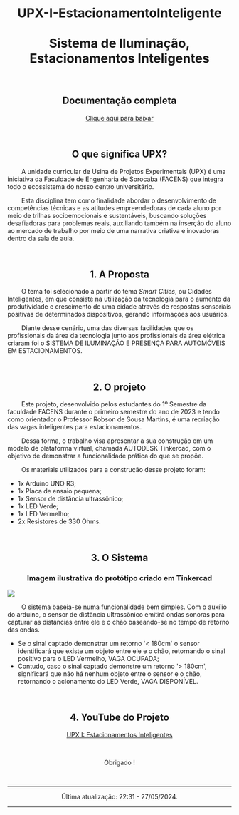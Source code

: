 <h1 align="center">UPX-I-EstacionamentoInteligente
<br>
<br>
Sistema de Iluminação,
<br>
Estacionamentos Inteligentes</h1>

<br>

<h2 align="center">Documentação completa</h3>
<a href="https://github.com/VictorAlexandreMuller/Projeto_UPX-I-EstacionamentoInteligente/raw/main/UPX-I-EstacionamentoInteligente.pdf">
<p align="center">Clique aqui para baixar</p></a>

<br>

<h2 align="center"> O que significa UPX? </h2>

<p> &nbsp;&nbsp;&nbsp;&nbsp;&nbsp;&nbsp;&nbsp; A unidade curricular de Usina de Projetos Experimentais (UPX) é uma iniciativa da Faculdade de Engenharia de Sorocaba (FACENS) que integra todo o ecossistema do nosso centro universitário.</p>

<p> &nbsp;&nbsp;&nbsp;&nbsp;&nbsp;&nbsp;&nbsp; Esta disciplina tem como finalidade abordar o desenvolvimento de competências técnicas e as atitudes empreendedoras de cada aluno por meio de trilhas socioemocionais e sustentáveis, buscando soluções desafiadoras para problemas reais, auxiliando também na inserção do aluno ao mercado de trabalho por meio de uma narrativa criativa e inovadoras dentro da sala de aula. </p>
<br>

<h2 align="center">1. A Proposta</h2>

<p> &nbsp;&nbsp;&nbsp;&nbsp;&nbsp;&nbsp;&nbsp; O tema foi selecionado a partir do tema <i>Smart Cities</i>, ou Cidades Inteligentes, em que consiste na utilização da tecnologia para o aumento da produtividade e crescimento de uma cidade através de respostas sensoriais positivas de determinados dispositivos, gerando informações aos usuários.</p>
<p> &nbsp;&nbsp;&nbsp;&nbsp;&nbsp;&nbsp;&nbsp; Diante desse cenário, uma das diversas facilidades que os profissionais da área da tecnologia junto aos profissionais da área elétrica criaram foi o SISTEMA DE ILUMINAÇÃO E PRESENÇA PARA AUTOMÓVEIS EM ESTACIONAMENTOS. </p>
<br>

<h2 align="center">2. O projeto</h2>

<p> &nbsp;&nbsp;&nbsp;&nbsp;&nbsp;&nbsp;&nbsp; Este projeto, desenvolvido pelos estudantes do 1º Semestre da faculdade FACENS durante o primeiro semestre do ano de 2023 e tendo como orientador o Professor Robson de Sousa Martins, é uma recriação das vagas inteligentes para estacionamentos.</p>

<p> &nbsp;&nbsp;&nbsp;&nbsp;&nbsp;&nbsp;&nbsp; Dessa forma, o trabalho visa apresentar a sua construção em um modelo de plataforma virtual, chamada AUTODESK Tinkercad, com o objetivo de demonstrar a funcionalidade prática do que se propõe.</p>

<p> &nbsp;&nbsp;&nbsp;&nbsp;&nbsp;&nbsp;&nbsp; Os materiais utilizados para a construção desse projeto foram:</p>

- 1x Arduíno UNO R3;
- 1x Placa de ensaio pequena;
- 1x Sensor de distância ultrassônico;
- 1x LED Verde;
- 1x LED Vermelho;
- 2x Resistores de 330 Ohms.

<br>

<h2 align="center">3. O Sistema</h2>

<h3 align='center'>Imagem ilustrativa do protótipo criado em Tinkercad</h3>

![](https://i.imgur.com/GpYHDMw.png)

<p> &nbsp;&nbsp;&nbsp;&nbsp;&nbsp;&nbsp;&nbsp; O sistema baseia-se numa funcionalidade bem simples. Com o auxílio do arduíno, o sensor de distância ultrassônico emitirá ondas sonoras para capturar as distâncias entre ele e o chão baseando-se no tempo de retorno das ondas.

- Se o sinal captado demonstrar um retorno '< 180cm' o sensor identificará que existe um objeto entre ele e o chão, retornando o sinal positivo para o LED Vermelho, VAGA OCUPADA;
- Contudo, caso o sinal captado demonstre um retorno '> 180cm', significará que não há nenhum objeto entre o sensor e o chão, retornando o acionamento do LED Verde, VAGA DISPONÍVEL. </p>

<br>

<h2 align="center">4. YouTube do Projeto</h2>
<a href="https://youtu.be/J5mVUVe2DoQ"><p align="center"> UPX I: Estacionamentos Inteligentes</p></a>
<br>
<p align="center"> Obrigado ! </p>
<br>

---

<p align="center"> Última atualização: 22:31 - 27/05/2024. </p>

---

